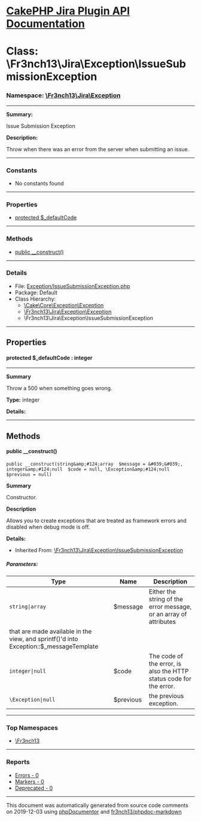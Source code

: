 # [CakePHP Jira Plugin API Documentation](../home.md)

# Class: \Fr3nch13\Jira\Exception\IssueSubmissionException
### Namespace: [\Fr3nch13\Jira\Exception](../namespaces/Fr3nch13.Jira.Exception.md)
---
**Summary:**

Issue Submission Exception

**Description:**

Throw when there was an error from the server when submitting an issue.

---
### Constants
* No constants found
---
### Properties
* [protected $_defaultCode](../classes/Fr3nch13.Jira.Exception.IssueSubmissionException.md#property__defaultCode)
---
### Methods
* [public __construct()](../classes/Fr3nch13.Jira.Exception.IssueSubmissionException.md#method___construct)
---
### Details
* File: [Exception/IssueSubmissionException.php](../files/Exception.IssueSubmissionException.md)
* Package: Default
* Class Hierarchy:  
  * [\Cake\Core\Exception\Exception]()
  * [\Fr3nch13\Jira\Exception\Exception](../classes/Fr3nch13.Jira.Exception.Exception.md)
  * \Fr3nch13\Jira\Exception\IssueSubmissionException
---
## Properties
<a name="property__defaultCode"></a>
#### protected $_defaultCode : integer
---
**Summary**

Throw a 500 when something goes wrong.

**Type:** integer

**Details:**



---
## Methods
<a name="method___construct" class="anchor"></a>
#### public __construct() 

```
public __construct(string&amp;#124;array  $message = &#039;&#039;, integer&amp;#124;null  $code = null, \Exception&amp;#124;null  $previous = null) 
```

**Summary**

Constructor.

**Description**

Allows you to create exceptions that are treated as framework errors and disabled
when debug mode is off.

**Details:**
* Inherited From: [\Fr3nch13\Jira\Exception\IssueSubmissionException](../classes/Fr3nch13.Jira.Exception.IssueSubmissionException.md)
##### Parameters:
| Type | Name | Description |
| ---- | ---- | ----------- |
| <code>string&#124;array</code> | $message  | Either the string of the error message, or an array of attributes
  that are made available in the view, and sprintf()'d into Exception::$_messageTemplate |
| <code>integer&#124;null</code> | $code  | The code of the error, is also the HTTP status code for the error. |
| <code>\Exception&#124;null</code> | $previous  | the previous exception. |





---

### Top Namespaces

* [\Fr3nch13](../namespaces/Fr3nch13.html.md)

---

### Reports
* [Errors - 0](../reports/errors.md)
* [Markers - 0](../reports/markers.md)
* [Deprecated - 0](../reports/deprecated.md)

---

This document was automatically generated from source code comments on 2019-12-03 using [phpDocumentor](http://www.phpdoc.org/) and [fr3nch13/phpdoc-markdown](https://github.com/fr3nch13/phpdoc-markdown)
